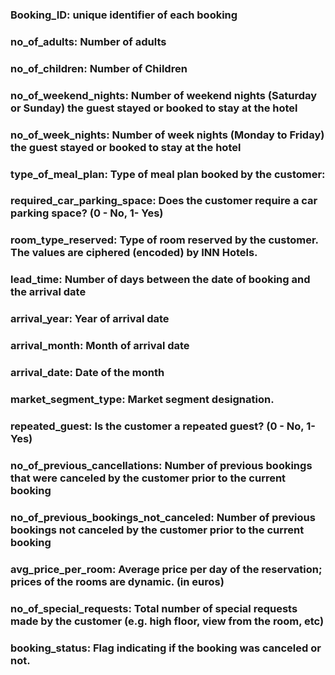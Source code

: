
### Booking_ID: unique identifier of each booking
### no_of_adults: Number of adults
### no_of_children: Number of Children
### no_of_weekend_nights: Number of weekend nights (Saturday or Sunday) the guest stayed or booked to stay at the hotel
### no_of_week_nights: Number of week nights (Monday to Friday) the guest stayed or booked to stay at the hotel
### type_of_meal_plan: Type of meal plan booked by the customer:
### required_car_parking_space: Does the customer require a car parking space? (0 - No, 1- Yes)
### room_type_reserved: Type of room reserved by the customer. The values are ciphered (encoded) by INN Hotels.
### lead_time: Number of days between the date of booking and the arrival date
### arrival_year: Year of arrival date
### arrival_month: Month of arrival date
### arrival_date: Date of the month
### market_segment_type: Market segment designation.
### repeated_guest: Is the customer a repeated guest? (0 - No, 1- Yes)
### no_of_previous_cancellations: Number of previous bookings that were canceled by the customer prior to the current booking
### no_of_previous_bookings_not_canceled: Number of previous bookings not canceled by the customer prior to the current booking
### avg_price_per_room: Average price per day of the reservation; prices of the rooms are dynamic. (in euros)
### no_of_special_requests: Total number of special requests made by the customer (e.g. high floor, view from the room, etc)
### booking_status: Flag indicating if the booking was canceled or not.
